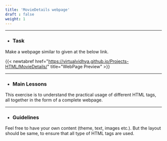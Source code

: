 ```yaml
---
title: 'MovieDetails webpage'
draft : false
weight: 1
---
```


---

- ### Task

Make a webpage similar to given at the below link. 

{{< newtabref  href="https://virtualvidhya.github.io/Projects-HTML/MovieDetails/" title="WebPage Preview" >}}

---

- ### Main Lessons

This exercise is to understand the practical usage of different HTML tags, all together in the form of a complete webpage.

---

- ### Guidelines

Feel free to have your own content (theme, text, images etc.). But the layout should be same, to ensure that all type of HTML tags are used.


